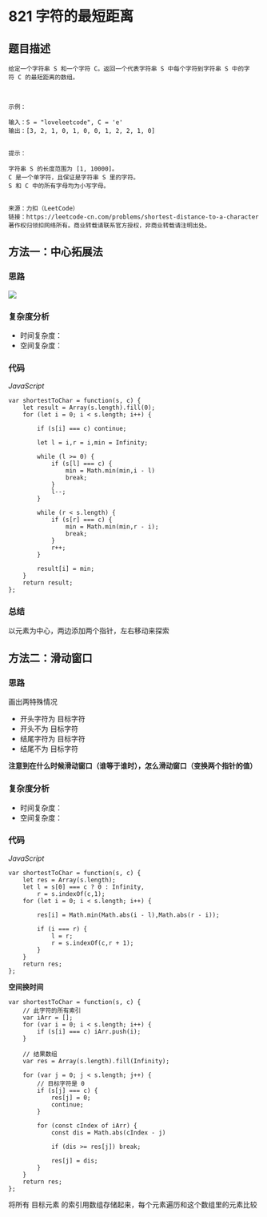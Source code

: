 # 821 字符的最短距离

## 题目描述

```
给定一个字符串 S 和一个字符 C。返回一个代表字符串 S 中每个字符到字符串 S 中的字符 C 的最短距离的数组。

 

示例：

输入：S = "loveleetcode", C = 'e'
输出：[3, 2, 1, 0, 1, 0, 0, 1, 2, 2, 1, 0]
 

提示：

字符串 S 的长度范围为 [1, 10000]。
C 是一个单字符，且保证是字符串 S 里的字符。
S 和 C 中的所有字母均为小写字母。


来源：力扣（LeetCode）
链接：https://leetcode-cn.com/problems/shortest-distance-to-a-character
著作权归领扣网络所有。商业转载请联系官方授权，非商业转载请注明出处。
```

## 方法一：中心拓展法

### 思路

![](https://cdn.jsdelivr.net/gh/yummy-zc/algorithm/images/algorithmimage-20210210201905655.png)

### 复杂度分析

- 时间复杂度：
- 空间复杂度：

### 代码

*JavaScript*

```JS
var shortestToChar = function(s, c) {
    let result = Array(s.length).fill(0);
    for (let i = 0; i < s.length; i++) {

        if (s[i] === c) continue;

        let l = i,r = i,min = Infinity;

        while (l >= 0) {
            if (s[l] === c) {
                min = Math.min(min,i - l)
                break;
            }
            l--;
        }

        while (r < s.length) {
            if (s[r] === c) {
                min = Math.min(min,r - i);
                break;
            }
            r++;
        }

        result[i] = min;
    }
    return result;
};
```

### **总结**

以元素为中心，两边添加两个指针，左右移动来探索

## 方法二：**滑动窗口**

### 思路

画出两特殊情况

- 开头字符为 目标字符
- 开头不为 目标字符
- 结尾字符为 目标字符
- 结尾不为 目标字符

**注意到在什么时候滑动窗口（谁等于谁时），怎么滑动窗口（变换两个指针的值）**

### 复杂度分析

- 时间复杂度：
- 空间复杂度：

### 代码

*JavaScript*

```JS
var shortestToChar = function(s, c) {
    let res = Array(s.length);
    let l = s[0] === c ? 0 : Infinity,
        r = s.indexOf(c,1);
    for (let i = 0; i < s.length; i++) {

        res[i] = Math.min(Math.abs(i - l),Math.abs(r - i));

        if (i === r) {
            l = r;
            r = s.indexOf(c,r + 1);
        }
    }
    return res;
};
```

**空间换时间**

```JS
var shortestToChar = function(s, c) {
    // 此字符的所有索引
    var iArr = [];
    for (var i = 0; i < s.length; i++) {
        if (s[i] === c) iArr.push(i);
    }

    // 结果数组
    var res = Array(s.length).fill(Infinity);

    for (var j = 0; j < s.length; j++) {
        // 目标字符是 0
        if (s[j] === c) {
            res[j] = 0;
            continue;
        }

        for (const cIndex of iArr) {
            const dis = Math.abs(cIndex - j)

            if (dis >= res[j]) break;

            res[j] = dis;
        }
    }
    return res;
};
```

将所有 目标元素 的索引用数组存储起来，每个元素遍历和这个数组里的元素比较